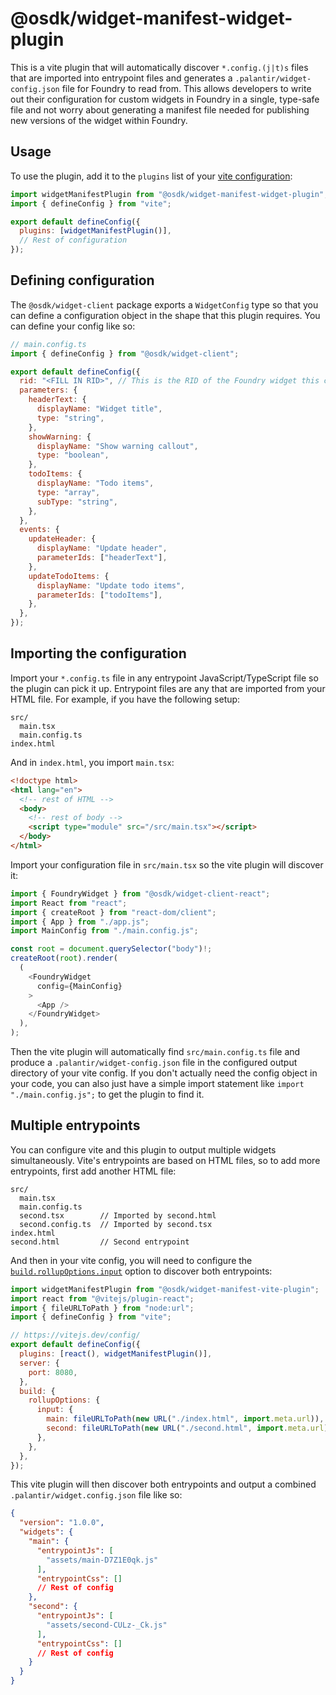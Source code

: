 # @osdk/widget-manifest-widget-plugin

This is a vite plugin that will automatically discover `*.config.(j|t)s` files that are imported into entrypoint files and generates a `.palantir/widget-config.json` file for Foundry to read from. This allows developers to write out their configuration for custom widgets in Foundry in a single, type-safe file and not worry about generating a manifest file needed for publishing new versions of the widget within Foundry.

## Usage

To use the plugin, add it to the `plugins` list of your [vite configuration](https://vitejs.dev/config/):

```js
import widgetManifestPlugin from "@osdk/widget-manifest-widget-plugin";
import { defineConfig } from "vite";

export default defineConfig({
  plugins: [widgetManifestPlugin()],
  // Rest of configuration
});
```

## Defining configuration

The `@osdk/widget-client` package exports a `WidgetConfig` type so that you can define a configuration object in the shape that this plugin requires. You can define your config like so:

```js
// main.config.ts
import { defineConfig } from "@osdk/widget-client";

export default defineConfig({
  rid: "<FILL IN RID>", // This is the RID of the Foundry widget this code will publish to
  parameters: {
    headerText: {
      displayName: "Widget title",
      type: "string",
    },
    showWarning: {
      displayName: "Show warning callout",
      type: "boolean",
    },
    todoItems: {
      displayName: "Todo items",
      type: "array",
      subType: "string",
    },
  },
  events: {
    updateHeader: {
      displayName: "Update header",
      parameterIds: ["headerText"],
    },
    updateTodoItems: {
      displayName: "Update todo items",
      parameterIds: ["todoItems"],
    },
  },
});
```

## Importing the configuration

Import your `*.config.ts` file in any entrypoint JavaScript/TypeScript file so the plugin can pick it up. Entrypoint files are any that are imported from your HTML file. For example, if you have the following setup:

```
src/
  main.tsx
  main.config.ts
index.html
```

And in `index.html`, you import `main.tsx`:

```html
<!doctype html>
<html lang="en">
  <!-- rest of HTML -->
  <body>
    <!-- rest of body -->
    <script type="module" src="/src/main.tsx"></script>
  </body>
</html>
```

Import your configuration file in `src/main.tsx` so the vite plugin will discover it:

```js
import { FoundryWidget } from "@osdk/widget-client-react";
import React from "react";
import { createRoot } from "react-dom/client";
import { App } from "./app.js";
import MainConfig from "./main.config.js";

const root = document.querySelector("body")!;
createRoot(root).render(
  (
    <FoundryWidget
      config={MainConfig}
    >
      <App />
    </FoundryWidget>
  ),
);
```

Then the vite plugin will automatically find `src/main.config.ts` file and produce a `.palantir/widget-config.json` file in the configured output directory of your vite config. If you don't actually need the config object in your code, you can also just have a simple import statement like `import "./main.config.js";` to get the plugin to find it.

## Multiple entrypoints

You can configure vite and this plugin to output multiple widgets simultaneously. Vite's entrypoints are based on HTML files, so to add more entrypoints, first add another HTML file:

```
src/
  main.tsx
  main.config.ts
  second.tsx        // Imported by second.html 
  second.config.ts  // Imported by second.tsx
index.html
second.html         // Second entrypoint
```

And then in your vite config, you will need to configure the [`build.rollupOptions.input`](https://rollupjs.org/configuration-options/#input) option to discover both entrypoints:

```js
import widgetManifestPlugin from "@osdk/widget-manifest-vite-plugin";
import react from "@vitejs/plugin-react";
import { fileURLToPath } from "node:url";
import { defineConfig } from "vite";

// https://vitejs.dev/config/
export default defineConfig({
  plugins: [react(), widgetManifestPlugin()],
  server: {
    port: 8080,
  },
  build: {
    rollupOptions: {
      input: {
        main: fileURLToPath(new URL("./index.html", import.meta.url)),
        second: fileURLToPath(new URL("./second.html", import.meta.url)),
      },
    },
  },
});
```

This vite plugin will then discover both entrypoints and output a combined `.palantir/widget.config.json` file like so:

```json
{
  "version": "1.0.0",
  "widgets": {
    "main": {
      "entrypointJs": [
        "assets/main-D7Z1E0qk.js"
      ],
      "entrypointCss": []
      // Rest of config
    },
    "second": {
      "entrypointJs": [
        "assets/second-CULz-_Ck.js"
      ],
      "entrypointCss": []
      // Rest of config
    }
  }
}
```
